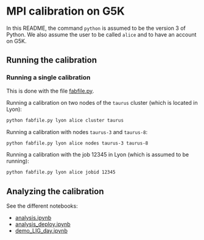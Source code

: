 # MPI calibration on G5K

In this README, the command `python` is assumed to be the version 3 of Python. We also assume the user to be called `alice` and to have an account on G5K.

## Running the calibration

### Running a single calibration

This is done with the file [fabfile.py](fabfile.py).

Running a calibration on two nodes of the `taurus` cluster (which is located in Lyon):
```bash
python fabfile.py lyon alice cluster taurus
```

Running a calibration with nodes `taurus-3` and `taurus-8`:
```bash
python fabfile.py lyon alice nodes taurus-3 taurus-8
```

Running a calibration with the job 12345 in Lyon (which is assumed to be running):
```bash
python fabfile.py lyon alice jobid 12345
```

## Analyzing the calibration

See the different notebooks:

- [analysis.ipynb](analysis.ipynb)
- [analysis_deploy.ipynb](analysis_deploy.ipynb)
- [demo_LIG_day.ipynb](demo_LIG_day.ipynb)

